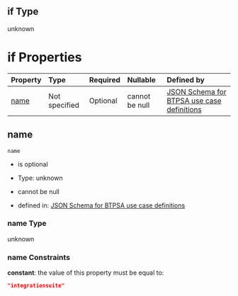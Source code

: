 ## if Type

unknown

# if Properties

| Property      | Type          | Required | Nullable       | Defined by                                                                                                                                                                                                        |
| :------------ | :------------ | :------- | :------------- | :---------------------------------------------------------------------------------------------------------------------------------------------------------------------------------------------------------------- |
| [name](#name) | Not specified | Optional | cannot be null | [JSON Schema for BTPSA use case definitions](btpsa-usecase-properties-services-items-allof-1-then-allof-44-if-properties-name.md "undefined#/properties/services/items/allOf/1/then/allOf/44/if/properties/name") |

## name



`name`

*   is optional

*   Type: unknown

*   cannot be null

*   defined in: [JSON Schema for BTPSA use case definitions](btpsa-usecase-properties-services-items-allof-1-then-allof-44-if-properties-name.md "undefined#/properties/services/items/allOf/1/then/allOf/44/if/properties/name")

### name Type

unknown

### name Constraints

**constant**: the value of this property must be equal to:

```json
"integrationsuite"
```
